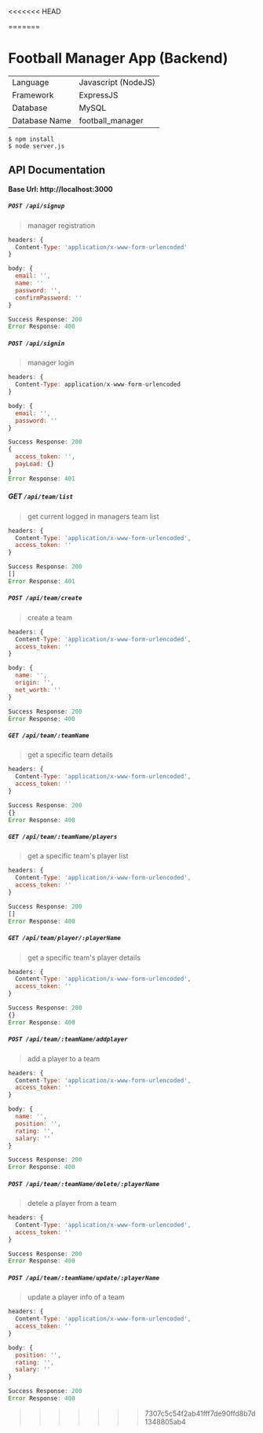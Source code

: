 <<<<<<< HEAD



=======
# Football Manager App (Backend)

|            |         |          
|     :---       |    :---    |              
|    Language    |   Javascript (NodeJS)    |         
|    Framework   |   ExpressJS   |            
|    Database    |   MySQL       |
|    Database Name    |   football_manager       |



```
$ npm install
$ node server.js
```

## API Documentation

**Base Url: http://localhost:3000**

##### ``POST /api/signup``
> manager registration

```javascript
headers: {
  Content-Type: 'application/x-www-form-urlencoded'
}

body: {
  email: '',
  name: ''
  password: '', 
  confirmPassword: ''
}
```

```javascript
Success Response: 200
Error Response: 400
```


##### ``POST /api/signin``
> manager login

```javascript
headers: {
  Content-Type: application/x-www-form-urlencoded
}

body: {
  email: '',
  password: ''
}
```

```javascript
Success Response: 200
{
  access_token: '',
  payLoad: {}
}
Error Response: 401
```

##### GET ``/api/team/list``
> get current logged in managers team list

```javascript
headers: {
  Content-Type: 'application/x-www-form-urlencoded',
  access_token: ''
}
```

```javascript
Success Response: 200
[]
Error Response: 401
```


##### ``POST /api/team/create``
> create a team

```javascript
headers: {
  Content-Type: 'application/x-www-form-urlencoded',
  access_token: ''
}

body: {
  name: '',
  origin: '',
  net_worth: ''
}
```


```javascript
Success Response: 200
Error Response: 400
```


##### ``GET /api/team/:teamName``
> get a specific team details

```javascript
headers: {
  Content-Type: 'application/x-www-form-urlencoded',
  access_token: ''
}
```

```javascript
Success Response: 200
{}
Error Response: 400
```

##### ``GET /api/team/:teamName/players``
> get a specific team's player list

```javascript
headers: {
  Content-Type: 'application/x-www-form-urlencoded',
  access_token: ''
}
```


```javascript
Success Response: 200
[]
Error Response: 400
```



##### ``GET /api/team/player/:playerName``
> get a specific team's player details

```javascript
headers: {
  Content-Type: 'application/x-www-form-urlencoded',
  access_token: ''
}
```


```javascript
Success Response: 200
{}
Error Response: 400
```


##### ``POST /api/team/:teamName/addplayer``
> add a player to a team

```javascript
headers: {
  Content-Type: 'application/x-www-form-urlencoded',
  access_token: ''
}

body: {
  name: '',
  position: '',
  rating: '',
  salary: ''
}
```


```javascript
Success Response: 200
Error Response: 400
```


##### ``POST /api/team/:teamName/delete/:playerName``
> detele a player from a team

```javascript
headers: {
  Content-Type: 'application/x-www-form-urlencoded',
  access_token: ''
}
```


```javascript
Success Response: 200
Error Response: 400
```


##### ``POST /api/team/:teamName/update/:playerName``
> update a player info of a team 

```javascript
headers: {
  Content-Type: 'application/x-www-form-urlencoded',
  access_token: ''
}

body: {
  position: '',
  rating: '',
  salary: ''
}
```


```javascript
Success Response: 200
Error Response: 400
```










>>>>>>> 7307c5c54f2ab41fff7de90ffd8b7d1348805ab4
